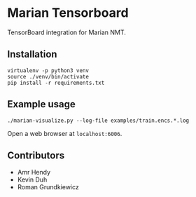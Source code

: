 # Marian Tensorboard

TensorBoard integration for Marian NMT.

## Installation

    virtualenv -p python3 venv
    source ./venv/bin/activate
    pip install -r requirements.txt

## Example usage

    ./marian-visualize.py --log-file examples/train.encs.*.log

Open a web browser at `localhost:6006`.

## Contributors

* Amr Hendy
* Kevin Duh
* Roman Grundkiewicz
